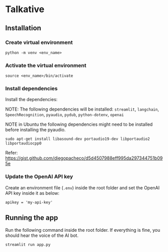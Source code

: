 # Talkative

## Installation 

### Create virtual environment

```
python -m venv <env_name>
```

### Activate the virtual environment

```
source <env_name>/bin/activate
```

### Install dependencies
Install the dependencies:

NOTE: The following dependencies will be installed:
`streamlit`, 
`langchain`, 
`SpeechRecognition`,
`pyaudio`, 
`pydub`, 
`python-dotenv`, 
`openai`

NOTE in Ubuntu the following dependencies might need to be installed before installing the pyaudio. 

```sudo apt-get install libasound-dev portaudio19-dev libportaudio2 libportaudiocpp0```

Refer: https://gist.github.com/diegopacheco/d5d4507988eff995da297344751b095e


### Update the OpenAI API key

Create an environment file (`.env`) inside the root folder and set the OpenAI API key inside it as below: 

```
apikey = 'my-api-key'
```


## Running the app

Run the following command inside the root folder. If everything is fine, you should hear the voice of the AI bot. 

```
streamlit run app.py
```

